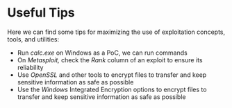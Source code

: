 # Useful Tips

Here we can find some tips for maximizing the use of exploitation concepts, tools, and utilities:

* Run _calc.exe_ on Windows as a PoC, we can run commands
* On _Metasploit,_ check the _Rank_ column of an exploit to ensure its reliability
* Use _OpenSSL_ and other tools to encrypt files to transfer and keep sensitive information as safe as possible
* Use the _Windows_ Integrated Encryption options to encrypt files to transfer and keep sensitive information as safe as possible

